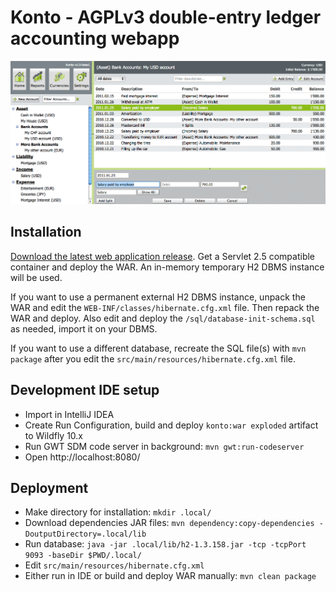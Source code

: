 # Konto - AGPLv3 double-entry ledger accounting webapp

![Konto Screenshot](konto_screenshot01.png)

## Installation

[Download the latest web application release](https://github.com/4thline/konto/releases). Get a Servlet 2.5 compatible container and deploy the WAR. An in-memory temporary H2 DBMS instance will be used.

If you want to use a permanent external H2 DBMS instance, unpack the WAR and edit the `WEB-INF/classes/hibernate.cfg.xml` file. Then repack the WAR and deploy. Also edit and deploy the `/sql/database-init-schema.sql` as needed, import it on your DBMS.

If you want to use a different database, recreate the SQL file(s) with `mvn package` after you edit the `src/main/resources/hibernate.cfg.xml` file.

## Development IDE setup

* Import in IntelliJ IDEA
* Create Run Configuration, build and deploy `konto:war exploded` artifact to Wildfly 10.x
* Run GWT SDM code server in background: `mvn gwt:run-codeserver`
* Open http://localhost:8080/

## Deployment

* Make directory for installation: `mkdir .local/`
* Download dependencies JAR files: `mvn dependency:copy-dependencies -DoutputDirectory=.local/lib`
* Run database: `java -jar .local/lib/h2-1.3.158.jar -tcp -tcpPort 9093 -baseDir $PWD/.local/`
* Edit `src/main/resources/hibernate.cfg.xml`
* Either run in IDE or build and deploy WAR manually: `mvn clean package`

